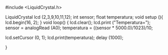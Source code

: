 #include <LiquidCrystal.h>

LiquidCrystal lcd (2,3,9,10,11,12);
int sensor;
float temperatura;
void setup (){
lcd.begin(16, 2);
}
void loop()
{
lcd.clear();
lcd.print ("Temperatura=");
sensor = analogRead (A0);
temperatura = ((sensor * 5000.0)/1023)/10;

lcd.setCursor (0, 1);
lcd.print(temperatura);
delay (1000);

}
